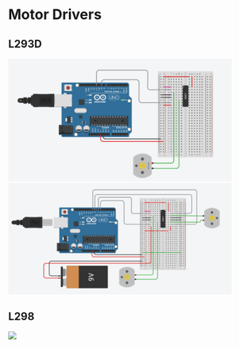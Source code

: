 # Motor Drivers 
## L293D 
<img src="images/l293d.gif" width="450" />
<img src="images/motor-driver-dual.gif" width="450" />

## L298 
<img src="images/l293.gif" width="450" />

